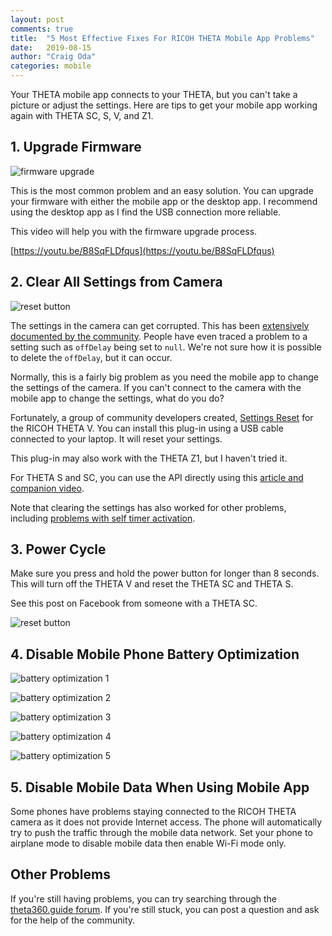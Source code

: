 ```yaml
---
layout: post
comments: true
title:  "5 Most Effective Fixes For RICOH THETA Mobile App Problems"
date:   2019-08-15
author: "Craig Oda"
categories: mobile
---
```


Your THETA mobile app connects to your THETA, but you can't take a picture
or adjust the settings. Here are tips to get your mobile app working again
with THETA SC, S, V, and Z1.

## 1. Upgrade Firmware

![firmware upgrade](/blog/img/2019-08/firmware-upgrade.png)

This is the most common problem and an easy solution.  You can upgrade your firmware
with either the mobile app or the desktop app. I recommend using the desktop app
as I find the USB connection more reliable. 

This video will help you with the firmware upgrade process.

[https://youtu.be/B8SqFLDfqus](https://youtu.be/B8SqFLDfqus)



## 2. Clear All Settings from Camera

![reset button](/blog/img/2019-08/reset.png)

The settings in the camera can get corrupted. This has
been 
[extensively documented by the community](https://community.theta360.guide/t/plug-in-for-theta-v-settings-reset-now-in-store/4505/4?u=codetricity).  People have even traced a problem to a setting such as `offDelay`  being set to `null`.  We're not sure how
it is possible to delete the `offDelay`, but it can occur.

Normally, this is a fairly big problem as you need the mobile app to change the settings of the camera.  If you 
can't connect to the camera with the mobile app to change the settings, what do you do?

Fortunately, a group of community developers created, 
[Settings Reset](https://pluginstore.theta360.com/plugins/guide.theta360.settingsreset/) 
for the RICOH THETA V. You can install this plug-in using a USB cable connected to your
laptop.  It will reset your settings.  

This plug-in may also work with the THETA Z1, but I haven't tried it.

For THETA S and SC, you can use the API directly using this [article and 
companion video](https://community.theta360.guide/t/ricoh-theta-factory-reset-using-api/2907?u=codetricity).

Note that clearing the settings has also worked for other problems, including 
[problems with self timer activation](https://community.theta360.guide/t/theta-v-3-00-1-solved-self-timer-activates-for-video-only/4516?u=codetricity).


## 3. Power Cycle

Make sure you press and hold the power button for longer than 8 seconds. This will turn off the THETA V and reset the THETA SC and THETA S.

See this post on Facebook from someone with a THETA SC.

![reset button](/blog/img/2019-08/power-down.png)

## 4. Disable Mobile Phone Battery Optimization

![battery optimization 1](/blog/img/2019-08/battery-optimization.png)

![battery optimization 2](/blog/img/2019-08/battery-optimization-2.png)

![battery optimization 3](/blog/img/2019-08/optimization-3.png)

![battery optimization 4](/blog/img/2019-08/optimization-4.jpeg)

![battery optimization 5](/blog/img/2019-08/optimization-5.png)


## 5. Disable Mobile Data When Using Mobile App

Some phones have problems staying connected to the RICOH THETA camera as it
does not provide Internet access.  The phone will automatically try to push
the traffic through the mobile data network.  Set your phone to airplane mode
to disable mobile data then enable Wi-Fi mode only.


## Other Problems

If you're still having problems, you can try searching through the 
[theta360.guide forum](https://community.theta360.guide/).  If you're still stuck,
you can post a question and ask for the help of the community.



